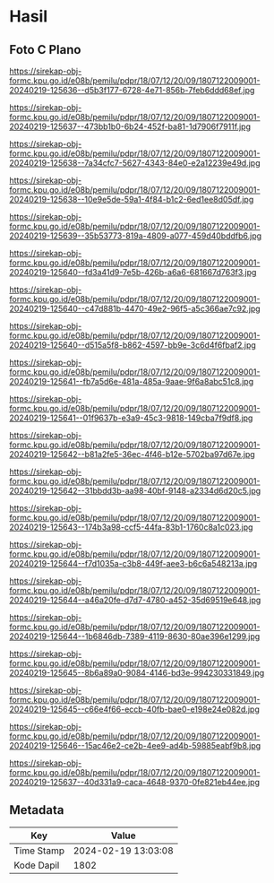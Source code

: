 # Hasil

## Foto C Plano

https://sirekap-obj-formc.kpu.go.id/e08b/pemilu/pdpr/18/07/12/20/09/1807122009001-20240219-125636--d5b3f177-6728-4e71-856b-7feb6ddd68ef.jpg

https://sirekap-obj-formc.kpu.go.id/e08b/pemilu/pdpr/18/07/12/20/09/1807122009001-20240219-125637--473bb1b0-6b24-452f-ba81-1d7906f7911f.jpg

https://sirekap-obj-formc.kpu.go.id/e08b/pemilu/pdpr/18/07/12/20/09/1807122009001-20240219-125638--7a34cfc7-5627-4343-84e0-e2a12239e49d.jpg

https://sirekap-obj-formc.kpu.go.id/e08b/pemilu/pdpr/18/07/12/20/09/1807122009001-20240219-125638--10e9e5de-59a1-4f84-b1c2-6ed1ee8d05df.jpg

https://sirekap-obj-formc.kpu.go.id/e08b/pemilu/pdpr/18/07/12/20/09/1807122009001-20240219-125639--35b53773-819a-4809-a077-459d40bddfb6.jpg

https://sirekap-obj-formc.kpu.go.id/e08b/pemilu/pdpr/18/07/12/20/09/1807122009001-20240219-125640--fd3a41d9-7e5b-426b-a6a6-681667d763f3.jpg

https://sirekap-obj-formc.kpu.go.id/e08b/pemilu/pdpr/18/07/12/20/09/1807122009001-20240219-125640--c47d881b-4470-49e2-96f5-a5c366ae7c92.jpg

https://sirekap-obj-formc.kpu.go.id/e08b/pemilu/pdpr/18/07/12/20/09/1807122009001-20240219-125640--d515a5f8-b862-4597-bb9e-3c6d4f6fbaf2.jpg

https://sirekap-obj-formc.kpu.go.id/e08b/pemilu/pdpr/18/07/12/20/09/1807122009001-20240219-125641--fb7a5d6e-481a-485a-9aae-9f6a8abc51c8.jpg

https://sirekap-obj-formc.kpu.go.id/e08b/pemilu/pdpr/18/07/12/20/09/1807122009001-20240219-125641--01f9637b-e3a9-45c3-9818-149cba7f9df8.jpg

https://sirekap-obj-formc.kpu.go.id/e08b/pemilu/pdpr/18/07/12/20/09/1807122009001-20240219-125642--b81a2fe5-36ec-4f46-b12e-5702ba97d67e.jpg

https://sirekap-obj-formc.kpu.go.id/e08b/pemilu/pdpr/18/07/12/20/09/1807122009001-20240219-125642--31bbdd3b-aa98-40bf-9148-a2334d6d20c5.jpg

https://sirekap-obj-formc.kpu.go.id/e08b/pemilu/pdpr/18/07/12/20/09/1807122009001-20240219-125643--174b3a98-ccf5-44fa-83b1-1760c8a1c023.jpg

https://sirekap-obj-formc.kpu.go.id/e08b/pemilu/pdpr/18/07/12/20/09/1807122009001-20240219-125644--f7d1035a-c3b8-449f-aee3-b6c6a548213a.jpg

https://sirekap-obj-formc.kpu.go.id/e08b/pemilu/pdpr/18/07/12/20/09/1807122009001-20240219-125644--a46a20fe-d7d7-4780-a452-35d69519e648.jpg

https://sirekap-obj-formc.kpu.go.id/e08b/pemilu/pdpr/18/07/12/20/09/1807122009001-20240219-125644--1b6846db-7389-4119-8630-80ae396e1299.jpg

https://sirekap-obj-formc.kpu.go.id/e08b/pemilu/pdpr/18/07/12/20/09/1807122009001-20240219-125645--8b6a89a0-9084-4146-bd3e-994230331849.jpg

https://sirekap-obj-formc.kpu.go.id/e08b/pemilu/pdpr/18/07/12/20/09/1807122009001-20240219-125645--c66e4f66-eccb-40fb-bae0-e198e24e082d.jpg

https://sirekap-obj-formc.kpu.go.id/e08b/pemilu/pdpr/18/07/12/20/09/1807122009001-20240219-125646--15ac46e2-ce2b-4ee9-ad4b-59885eabf9b8.jpg

https://sirekap-obj-formc.kpu.go.id/e08b/pemilu/pdpr/18/07/12/20/09/1807122009001-20240219-125637--40d331a9-caca-4648-9370-0fe821eb44ee.jpg


## Metadata

| Key        | Value               |
| ---------- | ------------------- |
| Time Stamp | 2024-02-19 13:03:08 |
| Kode Dapil | 1802                |



